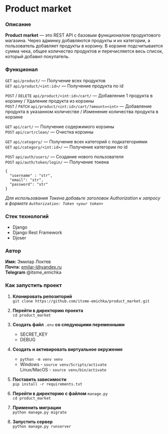 # Product market
### Описание
**Product market** — это REST API с базовым функционалом продуктового магазина. Через админку добавляются продукты и их категории, а пользователь добавляет продукты в корзину. В корзине подсчитывается сумма чека, общее количество продуктов и перечисляется весь список, который добавил покупатель.  

### Функционал
`GET` `api/product/` — Получение всех продуктов   
`GET` `api/product/<int:id>/` — Получение продукта по id  

`POST` / `DELETE` `api/product/<int:id>/cart/` — Добавление 1 продукта в корзину / Удаление продукта из корзины  
`POST` / `PATCH` `api/product/<int:id>/cart/?amount=<int>` — Добавление продукта в указанном количестве / Изменение количества продукта в корзине  

`GET` `api/cart/` — Получение содержимого корзины  
`POST` `api/cart/clean/` — Очистка корзины  

`GET` `api/category/` — Получение всех категорий с подкатегориями  
`GET` `api/category/<int:id>/` — Получение категории по id  

`POST` `api/auth/users/` — Создание нового пользователя  
`POST` `api/auth/token/login/` — Получение токена  
```
{
  "username" : "str",
  "email": "str",
  "password": "str"
}
```
*Для использования Токена добавьте заголовок Authorization к запросу в формате `Authorization: Token <your token>`*

### Стек технологий
- Django
- Django Rest Framework
- Djoser

### Автор
**Имя:** Эмилар Локтев  
**Почта:** emilar-l@yandex.ru  
**Telegram** @itsme_emichka  

### Как запустить проект
1. **Клонировать репозиторий**  
`git clone https://github.com/itsme-emichka/product_market.git`

2. **Перейти в директорию проекта**  
`cd product_market`

3. **Создать файл** `.env` **со следующими переменными**
    - SECRET_KEY
    - DEBUG

4. **Создать и активировать виртуальное окружение**  
    - `python -m venv venv`
    - Windows - `source venv/Scripts/activate`  
       Linux/MacOS - `source venv/bin/activate`

5. **Поставить зависимости**  
`pip install -r requirements.txt`

6. **Перейти в директорию с файлом** `manage.py`  
`cd product_market`

7. **Применить миграции**  
`python manage.py migrate`

8. **Запустить сервер**  
`python manage.py runserver`
